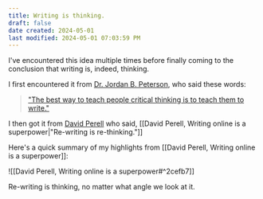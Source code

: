 ```yaml
---
title: Writing is thinking.
draft: false
date created: 2024-05-01
last modified: 2024-05-01 07:03:59 PM
---
```


I've encountered this idea multiple times before finally coming to the conclusion that writing is, indeed, thinking.

I first encountered it from [Dr. Jordan B. Peterson](https://www.jordanbpeterson.com/), who said these words:

> ["The best way to teach people critical thinking is to teach them to write."](https://www.youtube.com/watch?v=bfDOoADCfkg)

I then got it from [David Perell](https://perell.com/) who said, [[David Perell, Writing online is a superpower|"Re-writing is re-thinking."]]

Here's a quick summary of my highlights from [[David Perell, Writing online is a superpower]]:

![[David Perell, Writing online is a superpower#^2cefb7]]

Re-writing is thinking, no matter what angle we look at it.